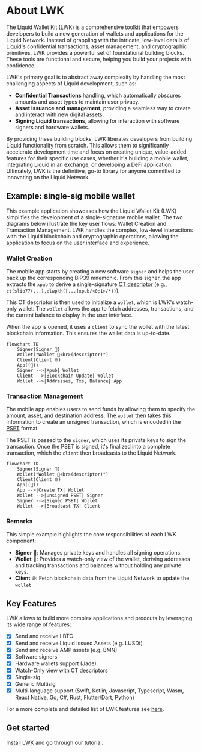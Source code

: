 # About LWK

The Liquid Wallet Kit (LWK) is a comprehensive toolkit that empowers developers to build a new generation of wallets and applications for the Liquid Network. Instead of grappling with the intricate, low-level details of Liquid's confidential transactions, asset management, and cryptographic primitives, LWK provides a powerful set of foundational building blocks. These tools are functional and secure, helping you build your projects with confidence.

LWK's primary goal is to abstract away complexity by handling the most challenging aspects of Liquid development, such as:
* **Confidential Transactions** handling, which automatically obscures amounts and asset types to maintain user privacy.
* **Asset issuance and management**, providing a seamless way to create and interact with new digital assets.
* **Signing Liquid transactions**, allowing for interaction with software signers and hardware wallets.

By providing these building blocks, LWK liberates developers from building Liquid functionality from scratch. This allows them to significantly accelerate development time and focus on creating unique, value-added features for their specific use cases, whether it's building a mobile wallet, integrating Liquid in an exchange, or developing a DeFi application. Ultimately, LWK is the definitive, go-to library for anyone committed to innovating on the Liquid Network.

## Example: single-sig mobile wallet

This example application showcases how the Liquid Wallet Kit (LWK) simplifies the development of a single-signature mobile wallet. The two diagrams below illustrate the key user flows: Wallet Creation and Transaction Management. LWK handles the complex, low-level interactions with the Liquid blockchain and cryptographic operations, allowing the application to focus on the user interface and experience.

### Wallet Creation

The mobile app starts by creating a new software `signer` and helps the user back up the corresponding BIP39 mnemonic. From this signer, the app extracts the `xpub` to derive a single-signature [CT descriptor](https://github.com/ElementsProject/ELIPs/blob/main/elip-0150.mediawiki) (e.g., `ct(slip77(...),elwpkh([...]xpub/<0;1>/*))`).

This CT descriptor is then used to initialize a `wollet`, which is LWK's watch-only wallet. The `wollet` allows the app to fetch addresses, transactions, and the current balance to display in the user interface.

When the app is opened, it uses a `client` to sync the wollet with the latest blockchain information. This ensures the wallet data is up-to-date.

```mermaid
flowchart TD
    Signer(Signer 🔑)
    Wollet("Wollet 👀<br>(descriptor)")
    Client(Client 🌐)
    App((📱))
    Signer -->|Xpub| Wollet 
    Client -->|Blockchain Update| Wollet
    Wollet -->|Addresses, Txs, Balance| App
```

### Transaction Management

The mobile app enables users to send funds by allowing them to specify the amount, asset, and destination address. The `wollet` then takes this information to create an unsigned transaction, which is encoded in the [PSET](https://github.com/ElementsProject/ELIPs/blob/main/elip-0150.mediawiki) format.

The PSET is passed to the `signer`, which uses its private keys to sign the transaction. Once the PSET is signed, it's finalized into a complete transaction, which the `client` then broadcasts to the Liquid Network.

```mermaid
flowchart TD
    Signer(Signer 🔑)
    Wollet("Wollet 👀<br>(descriptor)")
    Client(Client 🌐)
    App((📱))
    App -->|Create TX| Wollet
    Wollet -->|Unsigned PSET| Signer 
    Signer -->|Signed PSET| Wollet 
    Wollet -->|Broadcast TX| Client
```

### Remarks
This simple example highlights the core responsibilities of each LWK component:
* **Signer** 🔑: Manages private keys and handles all signing operations.
* **Wollet** 👀: Provides a watch-only view of the wallet, deriving addresses and tracking transactions and balances without holding any private keys.
* **Client** 🌐: Fetch blockchain data from the Liquid Network to update the `wollet`.

## Key Features
LWK allows to build more complex applications and prodcuts by leveraging its wide range of features:
* [x] Send and receive LBTC
* [x] Send and receive Liquid Issued Assets (e.g. LUSDt)
* [x] Send and receive AMP assets (e.g. BMN)
* [x] Software signers
* [x] Hardware wallets support (Jade)
* [x] Watch-Only view with CT descriptors
* [x] Single-sig
* [x] Generic Multisig
* [x] Multi-language support (Swift, Kotlin, Javascript, Typescript, Wasm, React Native, Go, C#, Rust, Flutter/Dart, Python)

For a more complete and detailed list of LWK features see [here](features.md).

## Get started

[Install LWK](install.md) and go through our [tutorial](basics.md).

